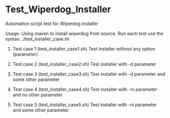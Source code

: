 Test_Wiperdog_Installer
=======================

Automation script test for Wiperdog installer

Usage:
Using maven to install wiperdog from source. 
Run each test use the syntax:
./test_installer_case<n>.sh <full-path-to-installer-jar-file>

1. Test case 1 (test_installer_case1.sh)
Test installer without any option (parameter)

2. Test case 2 (test_installer_case2.sh)
Test installer with -d parameter

3. Test case 3 (test_installer_case3.sh)
Test installer with -d parameter and some other parameter

4. Test case 4 (test_installer_case4.sh)
Test installer with -ni parameter and no other parameter

5. Test case 5 (test_installer_case5.sh)
Test installer with -ni parameter and some other parameter
